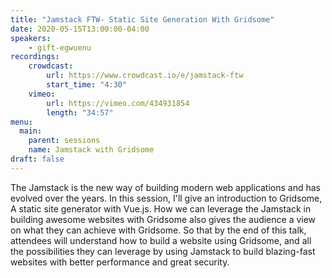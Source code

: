 ```yaml
---
title: "Jamstack FTW- Static Site Generation With Gridsome"
date: 2020-05-15T13:00:00-04:00
speakers:
    - gift-egwuenu
recordings:
    crowdcast:
        url: https://www.crowdcast.io/e/jamstack-ftw
        start_time: "4:30"
    vimeo:
        url: https://vimeo.com/434931854
        length: "34:57"
menu:
  main:
    parent: sessions
    name: Jamstack with Gridsome
draft: false
---
```


The Jamstack is the new way of building modern web applications and has evolved over the years. In this session, I'll give an introduction to Gridsome, A static site generator with Vue.js. How we can leverage the Jamstack in building awesome websites with Gridsome also gives the audience a view on what they can achieve with Gridsome. So that by the end of this talk, attendees will understand how to build a website using Gridsome, and all the possibilities they can leverage by using Jamstack to build blazing-fast websites with better performance and great security.